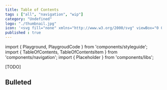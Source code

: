 ```yaml
---
title: Table of Contents
tags : ["all", "navigation", "wip"]
category: "Undefined"
logo: "./thumbnail.jpg"
icon: '<svg fill="none" xmlns="http://www.w3.org/2000/svg" viewBox="0 0 260 180"><rect x="10" y="68" width="240" height="44" fill="var(--color-contrast-lower)"></rect><rect x="51" y="87" width="32" height="6" fill="var(--color-contrast-high)"></rect><rect x="45" y="110" width="44" height="2" fill="var(--color-primary)"></rect><rect x="93" y="87" width="32" height="6" fill="var(--color-contrast-medium)"></rect><rect x="135" y="87" width="32" height="6" fill="var(--color-contrast-medium)"></rect><rect x="177" y="87" width="32" height="6" fill="var(--color-contrast-medium)"></rect></svg>'
published : true
---
```

import { Playground, PlaygroudCode } from 'components/styleguide';
import { TableOfContents, TableOfContentsItem } from 'components/navigation';
import { Placeholder } from 'components/libs';

[TODO]

<TableOfContents>
	<TableOfContentsItem title="item" id="x">
		<Placeholder.P />
	</TableOfContentsItem>
	<TableOfContentsItem title="item" id="x">
		<Placeholder.P />
	</TableOfContentsItem>
	<TableOfContentsItem title="item" id="x">
		<Placeholder.P />
	</TableOfContentsItem>
</TableOfContents>

## Bulleted

<TableOfContents type="bullet">
	<TableOfContentsItem title="item" id="x">
		<Placeholder.P />
	</TableOfContentsItem>
	<TableOfContentsItem title="item" id="x">
		<Placeholder.P />
	</TableOfContentsItem>
	<TableOfContentsItem title="item" id="x">
		<Placeholder.P />
	</TableOfContentsItem>
</TableOfContents>
